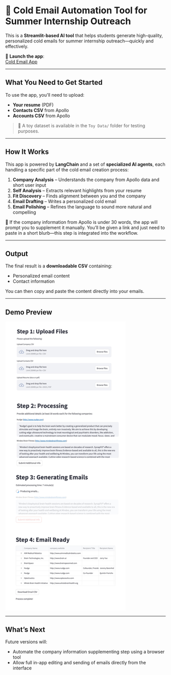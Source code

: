 # 🧊 Cold Email Automation Tool for Summer Internship Outreach

This is a **Streamlit-based AI tool** that helps students generate high-quality, personalized cold emails for summer internship outreach—quickly and effectively.

🔗 **Launch the app**:  
[Cold Email App](https://cold-email-app-4bfy4gydmeqr6bqykfpthg.streamlit.app/)

---

## What You Need to Get Started

To use the app, you'll need to upload:

- **Your resume** (PDF)
- **Contacts CSV** from Apollo
- **Accounts CSV** from Apollo

> 🧪 A toy dataset is available in the `Toy Data/` folder for testing purposes.

---

## How It Works

This app is powered by **LangChain** and a set of **specialized AI agents**, each handling a specific part of the cold email creation process:

1. **Company Analysis** – Understands the company from Apollo data and short user input  
2. **Self Analysis** – Extracts relevant highlights from your resume  
3. **Fit Discovery** – Finds alignment between you and the company  
4. **Email Drafting** – Writes a personalized cold email  
5. **Email Polishing** – Refines the language to sound more natural and compelling

📝 If the company information from Apollo is under 30 words, the app will prompt you to supplement it manually. You’ll be given a link and just need to paste in a short blurb—this step is integrated into the workflow.

---

## Output

The final result is a **downloadable CSV** containing:

- Personalized email content
- Contact information

You can then copy and paste the content directly into your emails.

---

## Demo Preview

<img src="screenshots/demo.png" width="75%">

---

## What’s Next

Future versions will:

- Automate the company information supplementing step using a browser tool
- Allow full in-app editing and sending of emails directly from the interface
